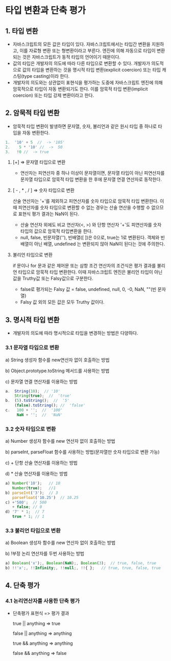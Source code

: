 # 타입 변환과 단축 평가



## 1. 타입 변환

- 자바스크립트의 모든 값은 타입이 있다. 자바스크립트에서는 타입간 변환을 지원하고, 이를 자료형 변환 또는 형변환이라고 부른다. 엔진에 의해 자동으로 타입이 변환되는 것은 자바스크립트가 동적 타입의 언어이기 때문이다.
- 값의 타입은 개발자의 의도에 따라 다른 타입으로 변환할 수 있다. 개발자가 의도적으로 값의 타입을 변환하는 것을 명시적 타입 변환(explicit coercion) 또는 타입 캐스팅(type casting)이라 한다.
- 개발자의 의도와는 상관없이 표현식을 평가하는 도중에 자바스크립트 엔진에 의해 암묵적으로 타입이 자동 변환되기도 한다. 이를 암묵적 타입 변환(implicit coercion) 또는 타입 강제 변환이라고 한다.

## 2. 암묵적 타입 변환

- 암묵적 타입 변환이 발생하면 문자열, 숫자, 불리언과 같은 원시 타입 중 하나로 타입을 자동 변환한다.

```jsx
1.  '10' + 5  //  -> '105'  
2.    5 * '10' //  ->  50
3.   !0 //  -> true
```

1. [+] ⇒ 문자열 타입으로 변환

   - 연산자는 피연산자 중 하나 이상이 문자열이면, 문자열 타입이 아닌 피연산자를 문자열 타입으로 암묵적 타입 변환을 한 후에 문자열 연결 연산자로 동작한다.

2. [ - , * , / ] ⇒ 숫자 타입으로 변환

   산술 연산자는 '+'를 제외하고 피연산자를 숫자 타입으로 암묵적 타입 변환한다. 이때 피연산자를 숫자 타입으로 변환할 수 없는 경우는 산술 연산을 수행할 수 없으므로 표현식 평가 결과는 NaN이 된다.

   - 산술 연산자 외에도 비교 연산자(<, >) 와 단항 연산자 '+'도 피연산자를 숫자 타입의 값으로 암묵적 타입변환을 한다.
   - null, false, 빈문자열(''), 빈배열([ ])은 0으로, true는 1로 변환된다. 객체와 빈 배열이 아닌 배열, undefined 는 변환되지 않아 NaN이 된다는 것에 주의한다.

3. 불리언 타입으로 변환

   if 문이나 for 문과 같은 제어문 또는 삼항 조건 연산자의 조건식은 평가 결과를 불리언 타입으로 암묵적 타입 변환한다. 이때 자바스크립트 엔진은 불리언 타입이 아닌 값을 Truthy값 또는 Falsy값으로 구분한다.

   - false로 평가되는 Falsy 값 = false, undefined, null, 0, -0, NaN, ""(빈 문자열)
   - Falsy 값 외의 모든 값은 모두 Truthy 값이다.



## 3. 명시적 타입 변환

- 개발자의 의도에 따라 명시적으로 타입을 변경하는 방법은 다양하다.

### 3.1 문자열 타입으로 변환

a) String 생성자 함수를 new연산자 없이 호출하는 방법

b) Object.prototype.toString 메서드를 사용하는 방법

c) 문자열 연결 연산자를 이용하는 방법

```jsx
a.  String(10);  // '10' 
    String(true);  //  'true'
b.  (5).toString();  //  '5'
    (false).toString(); //  'false'
c.   100 + '';  //  '100'
     NaN + '';  //  'NaN'
```

### 3.2 숫자 타입으로 변환

a) Number 생성자 함수를 new 연산자 없이 호출하는 방법

b) parseInt, parseFloat 함수를 사용하는 방법(문자열만 숫자 타입으로 변환 가능)

c) + 단항 산술 연산자를 이용하는 방법

d) * 산술 연산자를 이용하는 방법

```jsx
a) Number('10');   // 10
   Number(true);   //1
b) parseInt('3');  // 3
   parseFloat('10.25')  // 10.25
c) +'500';  // 500
   + false; // 0
d) '7' * 1;  // 7
   true * 1; // 1
```

### 3.3 불리언 타입으로 변환

a) Boolean 생성자 함수를 new 연산자 없이 호출하는 방법

b) !부정 논리 연산자를 두번 사용하는 방법

```jsx
a) Boolean('x');, Boolean(NaN);, Boolean(3);  // true, false, true
b) !!'x';, !!Infinity;, !!null;, !!{ };   // true, true, false, true
```



## 4. 단축 평가

### 4.1 논리연산자를 사용한 단축 평가

- 단축평가 표현식 => 평가 결과

  true || anything => true

  false || anything => anything

  true && anything => anything

  false && anything => false